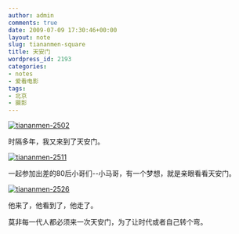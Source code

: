 ```yaml
---
author: admin
comments: true
date: 2009-07-09 17:30:46+00:00
layout: note
slug: tiananmen-square
title: 天安门
wordpress_id: 2193
categories:
- notes
- 爱看电影
tags:
- 北京
- 摄影
---
```


[![tiananmen-2502](http://farm3.static.flickr.com/2589/3704892252_3fc6785d1c.jpg)](http://www.flickr.com/photos/lookoo/3704892252/)

时隔多年，我又来到了天安门。

[![tiananmen-2511](http://farm3.static.flickr.com/2471/3704080811_2f8d074534.jpg)](http://www.flickr.com/photos/lookoo/3704080811/)

一起参加出差的80后小哥们--小马哥，有一个梦想，就是亲眼看看天安门。

[![tiananmen-2526](http://farm4.static.flickr.com/3527/3704887492_f25f11b73e.jpg)](http://www.flickr.com/photos/lookoo/3704887492/)

他来了，他看到了，他走了。

莫非每一代人都必须来一次天安门，为了让时代或者自己转个弯。
